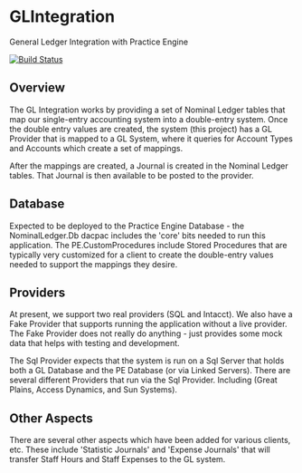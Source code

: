 # GLIntegration

General Ledger Integration with Practice Engine

[![Build Status](https://praceng.visualstudio.com/_apis/public/build/definitions/5ab340ff-723c-45a6-bf17-a12ca818093a/91/badge)](https://praceng.visualstudio.com/Nominal%20Ledger/_build/index?definitionId=91)

## Overview

The GL Integration works by providing a set of Nominal Ledger tables that map our single-entry accounting system into a double-entry system.  Once the double entry values are created, the system (this project) has a GL Provider that is mapped to a GL System, where it queries for Account Types and Accounts which create a set of mappings.

After the mappings are created, a Journal is created in the Nominal Ledger tables.  That Journal is then available to be posted to the provider.

## Database

Expected to be deployed to the Practice Engine Database - the NominalLedger.Db dacpac includes the 'core' bits needed to run this application.  The PE.CustomProcedures include Stored Procedures that are typically very customized for a client to create the double-entry values needed to support the mappings they desire.

## Providers

At present, we support two real providers (SQL and Intacct). We also have a Fake Provider that supports running the application without a live provider.  The Fake Provider does not really do anything - just provides some mock data that helps with testing and development.

The Sql Provider expects that the system is run on a Sql Server that holds both a GL Database and the PE Database (or via Linked Servers).  There are several different Providers that run via the Sql Provider.  Including (Great Plains, Access Dynamics, and Sun Systems).

## Other Aspects

There are several other aspects which have been added for various clients, etc.  These include 'Statistic Journals' and 'Expense Journals' that will transfer Staff Hours and Staff Expenses to the GL system.
